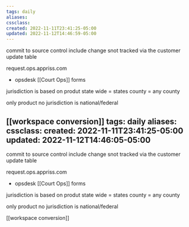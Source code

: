 ```yaml
---
tags: daily
aliases:
cssclass:
created: 2022-11-11T23:41:25-05:00
updated: 2022-11-12T14:46:59-05:00
---
```


commit to source control 
	include change snot tracked via the customer update table 


request.ops.appriss.com 
- opsdesk [[Court Ops]] forms 

jurisdiction is based on produt
state wide = states
county = any county 

only product no jurisdiction is national/federal 

[[workspace conversion]]
tags: daily
aliases:
cssclass:
created: 2022-11-11T23:41:25-05:00
updated: 2022-11-12T14:46:05-05:00
---

commit to source control 
	include change snot tracked via the customer update table 


request.ops.appriss.com 
- opsdesk [[Court Ops]] forms 

jurisdiction is based on produt
state wide = states
county = any county 

only product no jurisdiction is national/federal 

[[workspace conversion]]
